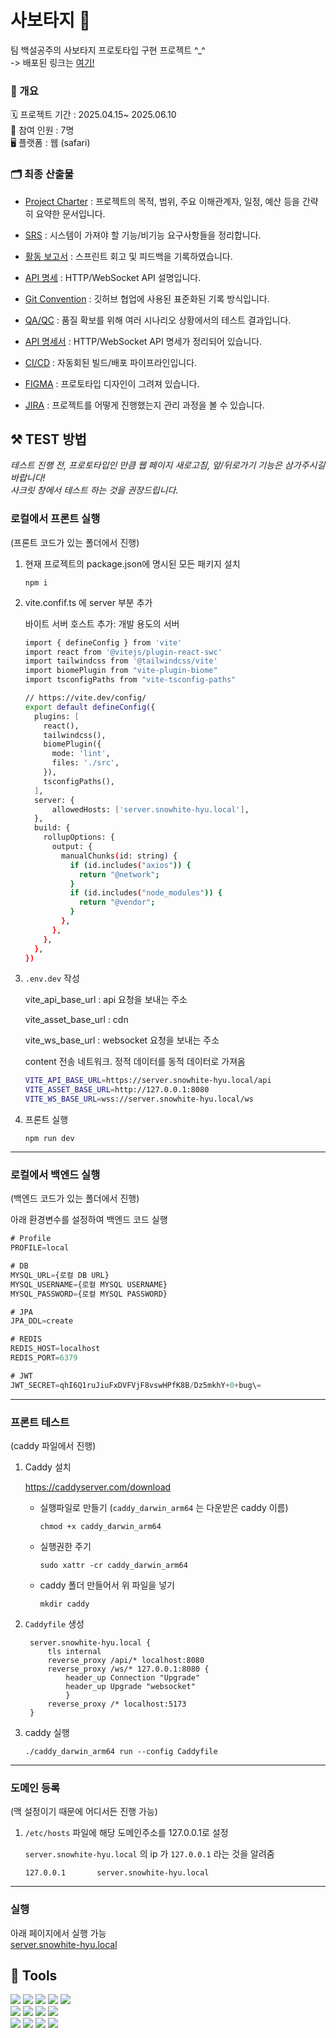 # 사보타지 🧌
팀 백설공주의 사보타지 프로토타입 구현 프로젝트 ^_^  
-> 배포된 링크는 [여기!](https://dev.snowhite-hyu.duckdns.org/) 

### 🔎 개요

🗓️  프로젝트 기간 :     2025.04.15~ 2025.06.10  
👥  참여 인원 :        7명   
🖥️  플랫폼 :     웹 (safari) 


### 🗂️ 최종 산출물

- [Project Charter](https://fixed-jelly-e4a.notion.site/Project-Charter-1ba6a93f7cbc80e9a668e0785564a4e6?source=copy_link) : 프로젝트의 목적, 범위, 주요 이해관계자, 일정, 예산 등을 간략히 요약한 문서입니다.

- [SRS](https://fixed-jelly-e4a.notion.site/SRS-1c16a93f7cbc80eeb072c59274b8f4fa?source=copy_link) : 시스템이 가져야 할 기능/비기능 요구사항들을 정리합니다.

- [활동 보고서](https://fixed-jelly-e4a.notion.site/20d6a93f7cbc80378f0dce977c52759f?source=copy_link) : 스프린트 회고 및 피드백을 기록하였습니다.
  
- [API 명세](https://fixed-jelly-e4a.notion.site/API-20d6a93f7cbc80838ef0ffdaf8192142?source=copy_link) : HTTP/WebSocket API 설명입니다.

- [Git Convention](https://fixed-jelly-e4a.notion.site/Git-Convention-1cf6a93f7cbc80e1905df32be2836534?source=copy_link) : 깃허브 협업에 사용된 표준화된 기록 방식입니다.
  
- [QA/QC](https://fixed-jelly-e4a.notion.site/QA-QC-20d6a93f7cbc80d7a09ec975a3a83e81?source=copy_link) : 품질 확보를 위해 여러 시나리오 상황에서의 테스트 결과입니다.

- [API 명세서](https://fixed-jelly-e4a.notion.site/API-20d6a93f7cbc80838ef0ffdaf8192142?source=copy_link) : HTTP/WebSocket API 명세가 정리되어 있습니다.
  
- [CI/CD](https://fixed-jelly-e4a.notion.site/CI-CD-20d6a93f7cbc80bda9aed0c4ad1c92b5?source=copy_link) : 자동회된 빌드/배포 파이프라인입니다.
  
- [FIGMA](https://www.figma.com/design/F4YIkyBFl8nnpVcqOKCxVS/snow-white?node-id=41-1343&t=j9gtRxDRN5XXAQVz-0)  : 프로토타입 디자인이 그려져 있습니다.
  
- [JIRA](https://snowhite.atlassian.net/jira/software/projects/SH/summary)
 : 프로젝트를 어떻게 진행했는지 관리 과정을 볼 수 있습니다.   

## ⚒️ TEST 방법
*테스트 진행 전, 프로토타입인 만큼 웹 페이지 새로고침, 앞/뒤로가기 기능은 삼가주시길 바랍니다!*  
*사크릿 창에서 테스트 하는 것을 권장드립니다.* 

### 로컬에서 프론트 실행

(프론트 코드가 있는 폴더에서 진행)

1. 현재 프로젝트의 package.json에 명시된 모든 패키지 설치
    
    `npm i`
    
2. vite.confif.ts 에 server 부분 추가
    
    바이트 서버 호스트 추가: 개발 용도의 서버
    
    ```bash
    import { defineConfig } from 'vite'
    import react from '@vitejs/plugin-react-swc'
    import tailwindcss from '@tailwindcss/vite'
    import biomePlugin from "vite-plugin-biome"
    import tsconfigPaths from "vite-tsconfig-paths"
    
    // https://vite.dev/config/
    export default defineConfig({
      plugins: [
        react(),
        tailwindcss(),
        biomePlugin({
          mode: 'lint',
          files: './src',
        }),
        tsconfigPaths(), 
      ],
      server: {
          allowedHosts: ['server.snowhite-hyu.local'],
      },
      build: {
        rollupOptions: {
          output: {
            manualChunks(id: string) {
              if (id.includes("axios")) {
                return "@network";
              }
              if (id.includes("node_modules")) {
                return "@vendor";
              }
            },
          },
        },
      },
    })
    ```
    
3. `.env.dev` 작성
    
    vite_api_base_url : api 요청을 보내는 주소 
    
    vite_asset_base_url : cdn

    vite_ws_base_url : websocket 요청을 보내는 주소
    
    content 전송 네트워크. 정적 데이터를 동적 데이터로 가져옴
    
    
    ```bash
    VITE_API_BASE_URL=https://server.snowhite-hyu.local/api
    VITE_ASSET_BASE_URL=http://127.0.0.1:8080
    VITE_WS_BASE_URL=wss://server.snowhite-hyu.local/ws
    ```
    
5. 프론트 실행
    
    `npm run dev`
    

---

### 로컬에서 백엔드 실행

(백엔드 코드가 있는 폴더에서 진행)

아래 환경변수를 설정하여 백엔드 코드 실행

```jsx
# Profile
PROFILE=local

# DB
MYSQL_URL={로컬 DB URL}
MYSQL_USERNAME={로컬 MYSQL USERNAME}
MYSQL_PASSWORD={로컬 MYSQL PASSWORD}

# JPA
JPA_DDL=create

# REDIS
REDIS_HOST=localhost
REDIS_PORT=6379

# JWT
JWT_SECRET=qhI6Q1ruJiuFxDVFVjF8vswHPfK8B/Dz5mkhY+0+bug\=
```

---

### 프론트 테스트

(caddy 파일에서 진행)

1. Caddy 설치 
    
    https://caddyserver.com/download
    
    - 실행파일로 만들기 (`caddy_darwin_arm64`  는 다운받은 caddy 이름)
        
        `chmod +x caddy_darwin_arm64` 
        
    - 실행권한 주기
        
        `sudo xattr -cr caddy_darwin_arm64`
        
    - caddy 폴더 만들어서 위 파일을 넣기
        
        `mkdir caddy`
        
2. `Caddyfile` 생성
        
        
        
        server.snowhite-hyu.local {
        	tls internal
        	reverse_proxy /api/* localhost:8080
        	reverse_proxy /ws/* 127.0.0.1:8080 {
        		header_up Connection "Upgrade"
        		header_up Upgrade "websocket"
            	}
        	reverse_proxy /* localhost:5173
        }
        
        
3. caddy 실행
    
     `./caddy_darwin_arm64 run --config Caddyfile`  
    

---

### 도메인 등록

(맥 설정이기 때문에 어디서든 진행 가능)

1. `/etc/hosts` 파일에 해당 도메인주소를 127.0.0.1로 설정
    
    `server.snowhite-hyu.local` 의 ip 가 `127.0.0.1` 라는 것을 알려줌
    
    `127.0.0.1       server.snowhite-hyu.local`

---

### 실행

아래 페이지에서 실행 가능  
[server.snowhite-hyu.local ](https://server.snowhite-hyu.local/main)



## 🤖 Tools
<div>
  <img src="https://img.shields.io/badge/React-20232A?style=for-the-badge&logo=react" />
  <img src="https://img.shields.io/badge/TypeScript-3178C6?style=for-the-badge&logo=typescript" />
  <img src="https://img.shields.io/badge/Vite-646CFF?style=for-the-badge&logo=vite" />
  <img src="https://img.shields.io/badge/Axios-5A29E4?style=for-the-badge&logo=axios" />
  <img src="https://img.shields.io/badge/Zustand-000000?style=for-the-badge&logo=Zustand" />
</div>
<div>
  <img src="https://img.shields.io/badge/Spring%20WebFlux-6DB33F?style=for-the-badge&logo=spring" />
  <img src="https://img.shields.io/badge/WebSocket-35495E?style=for-the-badge&logo=websocket" />
  <img src="https://img.shields.io/badge/Redis-DC382D?style=for-the-badge&logo=redis" />
  <img src="https://img.shields.io/badge/MySQL-4479A1?style=for-the-badge&logo=mysql" />
</div>
<div>
  <img src="https://img.shields.io/badge/GitHub%20Actions-2088FF?style=for-the-badge&logo=githubactions" />
  <img src="https://img.shields.io/badge/Argo%20CD-EF7B4D?style=for-the-badge&logo=argo" />
  <img src="https://img.shields.io/badge/GitLab-FC6D26?style=for-the-badge&logo=gitlab" />
  <img src="https://img.shields.io/badge/Kubernetes-326CE5?style=for-the-badge&logo=kubernetes" />
</div>



